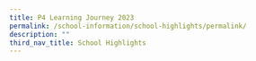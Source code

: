 ```yaml
---
title: P4 Learning Journey 2023
permalink: /school-information/school-highlights/permalink/
description: ""
third_nav_title: School Highlights
---
```

